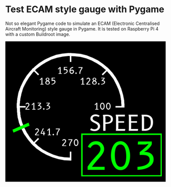 Test ECAM style gauge with Pygame
============================

Not so elegant Pygame code to simulate an ECAM (Electronic Centralised Aircraft Monitoring) style gauge in Pygame. It is tested on Raspberry Pi 4 with a custom Buildroot image.

![img.png](img.png)